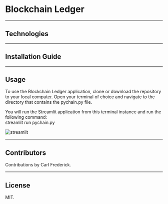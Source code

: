 # Blockchain Ledger


---

## Technologies

---

## Installation Guide

---

## Usage
To use the Blockchain Ledger application, clone or download the repository to your local computer. Open your terminal of choice and navigate to the directory that contains the pychain.py file.

You will run the Streamlit application from this terminal instance and run the following command:  
streamlit run pychain.py

![streamlit](https://user-images.githubusercontent.com/95586624/166150001-a47fb03f-077a-4115-997f-87112b46eadf.png)




---

## Contributors

Contributions by Carl Frederick.

---

## License

MIT.
